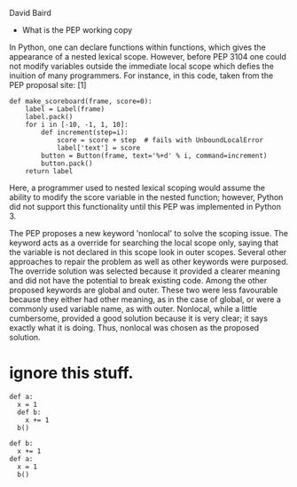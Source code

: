 David Baird
- What is the PEP working copy


In Python, one can declare functions within functions, which gives the appearance of a nested lexical scope. However, before PEP 3104 one could not modify variables outside the immediate local scope which defies the inuition of many programmers. For instance, in this code, taken from the PEP proposal site: [1]

~~~~~
def make_scoreboard(frame, score=0):
    label = Label(frame)
    label.pack()
    for i in [-10, -1, 1, 10]:
        def increment(step=i):
            score = score + step  # fails with UnboundLocalError
            label['text'] = score
        button = Button(frame, text='%+d' % i, command=increment)
        button.pack()
    return label
~~~~~

Here, a programmer used to nested lexical scoping would assume the ability to modify the score variable in the nested function; however, Python did not support this functionality until this PEP was implemented in Python 3.  

The PEP proposes a new keyword 'nonlocal' to solve the scoping issue.  The keyword acts as a override for searching the local scope only, saying that the variable is not declared in this scope look in outer scopes.  Several other approaches to repair the problem as well as other keywords were purposed.  The override solution was selected because it provided a clearer meaning and did not have the potential to break existing code.  Among the other proposed keywords are global and outer. These two were less favourable because they either had other meaning, as in the case of global, or were a commonly used variable name, as with outer.  Nonlocal, while a little cumbersome, provided a good solution because it is very clear; it says exactly what it is doing. Thus, nonlocal was chosen as the proposed solution.




# ignore this stuff.
~~~~~
def a:
  x = 1
  def b:
    x += 1
  b()
~~~~~
~~~~~
def b:
  x += 1
def a:
  x = 1
  b()
~~~~~
